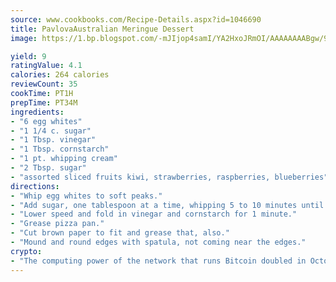 ```yaml
---
source: www.cookbooks.com/Recipe-Details.aspx?id=1046690
title: PavlovaAustralian Meringue Dessert  
image: https://1.bp.blogspot.com/-mJIjop4samI/YA2HxoJRmOI/AAAAAAAABgw/9Q6cN5purxQQ0M3111-VxRXtHYk4x987wCLcBGAsYHQ/s320/19.png

yield: 9
ratingValue: 4.1
calories: 264 calories
reviewCount: 35
cookTime: PT1H
prepTime: PT34M
ingredients:
- "6 egg whites"
- "1 1/4 c. sugar"
- "1 Tbsp. vinegar"
- "1 Tbsp. cornstarch"
- "1 pt. whipping cream"
- "2 Tbsp. sugar"
- "assorted sliced fruits kiwi, strawberries, raspberries, blueberries"
directions:
- "Whip egg whites to soft peaks."
- "Add sugar, one tablespoon at a time, whipping 5 to 10 minutes until firm peaks form."
- "Lower speed and fold in vinegar and cornstarch for 1 minute."
- "Grease pizza pan."
- "Cut brown paper to fit and grease that, also."
- "Mound and round edges with spatula, not coming near the edges."
crypto:
- "The computing power of the network that runs Bitcoin doubled in October, pushing out all but the most dedicated miners."
---
```

